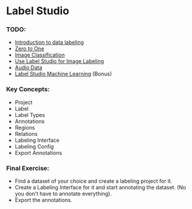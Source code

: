 # Label Studio

### TODO:
- [Introduction to data labeling](https://labelstud.io/blog/introduction-to-data-labeling/)
- [Zero to One](https://labelstud.io/blog/zero-to-one-getting-started-with-label-studio/)
- [Image Classification](https://labelstud.io/blog/getting-started-with-image-classification/)
- [Use Label Studio for Image Labeling](https://blog.roboflow.com/how-to-use-label-studio/)
- [Audio Data](https://labelstud.io/videos/labeling-audio-data-with-label-studio/)
- [Label Studio Machine Learning](https://labelstud.io/blog/introduction-to-machine-learning-with-label-studio/) (Bonus)

### Key Concepts:
- Project
- Label
- Label Types
- Annotations
- Regions
- Relations
- Labeling Interface
- Labeling Config
- Export Annotations
    
### Final Exercise:
- Find a dataset of your choice and create a labeling project for it.
- Create a Labeling Interface for it and start annotating the dataset. (No you don't have to annotate everything).
- Export the annotations.